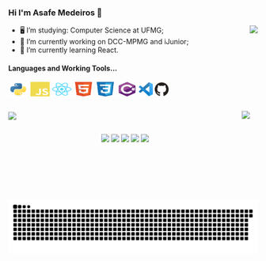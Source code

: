 ### Hi I'm Asafe Medeiros 👋

<img align="right" height="180px" src="https://cdn.dribbble.com/users/220167/screenshots/2373375/resp_dribbble.gif">

- 🖥️ I’m studying: Computer Science at UFMG;
- 🔭 I’m currently working on DCC-MPMG and iJunior;
- 🌱 I’m currently learning React.


#### Languages and Working Tools...


<div style="display: inline_block">
  <img align="center" height="30" width="40" src="https://raw.githubusercontent.com/devicons/devicon/master/icons/python/python-original.svg">
  <img align="center" alt="Asafe-Js" height="30" width="40" src="https://raw.githubusercontent.com/devicons/devicon/master/icons/javascript/javascript-plain.svg">
  <img align="center" alt="Asafe-React" height="30" width="40" src="https://raw.githubusercontent.com/devicons/devicon/master/icons/react/react-original.svg">
  <img align="center" alt="Asafe-HTML" height="30" width="40" src="https://raw.githubusercontent.com/devicons/devicon/master/icons/html5/html5-original.svg">
  <img align="center" alt="Asafe-CSS" height="30" width="40" src="https://raw.githubusercontent.com/devicons/devicon/master/icons/css3/css3-original.svg">
  <img align="center" alt="Asafe-Csharp" height="30" width="40" src="https://raw.githubusercontent.com/devicons/devicon/master/icons/csharp/csharp-original.svg">
  <img align="center" alt="Asafe-Csharp" height=28" width="28" src="https://github.com/LeonardoYz/LeonardoYz/blob/main/assets/VsCode.svg.png">
  <img align="center" alt="Asafe-Csharp" height="28" width="28" src="https://raw.githubusercontent.com/github/explore/80688e429a7d4ef2fca1e82350fe8e3517d3494d/topics/github-api/github-api.png">
</div>

## 
<div>
  <a href="https://github.com/asafeclemente">
   <img align="center" height="180em" src="https://github-readme-stats.vercel.app/api?username=asafeclemente&show_icons=true&theme=react&include_all_commits=true&count_private=true"/>
  <img align="right" height="180em" src="https://github-readme-stats.vercel.app/api/top-langs/?username=rafaballerini&layout=compact&langs_count=7&theme=react"/>
</div>

##
 
<div align="center"> 
  <a href="https://www.youtube.com/channel/UCcx2RRQ6pcVT6CQNWepWBvQ" target="_blank"><img src="https://img.shields.io/badge/YouTube-FF0000?style=for-the-badge&logo=youtube&logoColor=white" target="_blank"></a>
  <a href="https://instagram.com/asafe.medeiros" target="_blank"><img src="https://img.shields.io/badge/-Instagram-%23E4405F?style=for-the-badge&logo=instagram&logoColor=white" target="_blank"></a>
 	<a href="https://www.twitch.tv/rafaballerinii" target="_blank"><img src="https://img.shields.io/badge/Twitch-9146FF?style=for-the-badge&logo=twitch&logoColor=white" target="_blank"></a>
 <a href="https://discord.gg/Asafe#4299" target="_blank"><img src="https://img.shields.io/badge/Discord-7289DA?style=for-the-badge&logo=discord&logoColor=white" target="_blank"></a> 
  <a href="https://www.linkedin.com/in/asafe-medeiros-01a968175" target="_blank"><img src="https://img.shields.io/badge/-LinkedIn-%230077B5?style=for-the-badge&logo=linkedin&logoColor=white" target="_blank"></a> 
 </div>

##


 ![Snake animation](https://github.com/asafeclemente/asafeclemente/blob/output/github-contribution-grid-snake.svg)
 

